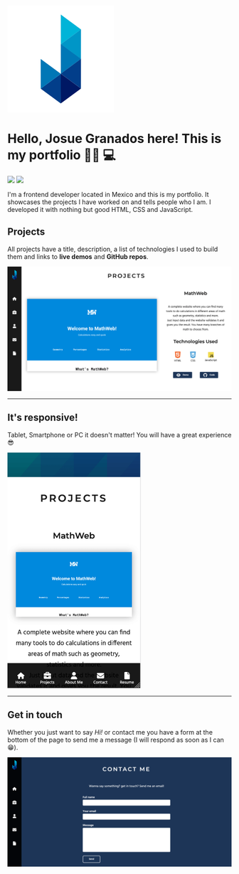 ![Logo](./images/josue-logo.svg)

# Hello, **Josue Granados** here! This is my portfolio 🤘🏽 💻

![](https://img.shields.io/static/v1.svg?label=release&message=1.0&color=blue)
![](https://img.shields.io/static/v1.svg?label=status&message=active&color=green)

I'm a frontend developer located in Mexico and this is my portfolio. It showcases the projects I have worked on and tells people who I am. I developed it with nothing but good HTML, CSS and JavaScript.

## Projects

All projects have a title, description, a list of technologies I used to build them and links to **live demos** and **GitHub repos**.

<img src="./images/readme-imgs/project-preview.png" alt="Project preview" style="width: min(100%, 800px)">

---

## It's responsive!

Tablet, Smartphone or PC it doesn't matter! You will have a great experience 😎

<img src="./images/readme-imgs/responsive-preview.png" alt="responsive-preview" style="width: min(60%, 300px)">

---

## Get in touch

Whether you just want to say _Hi!_ or contact me you have a form at the bottom of the page to send me a message (I will respond as soon as I can 😁).

<img src="./images/readme-imgs/form-preview.png" alt="contact form preview" style="width: min(100%, 800px)">
